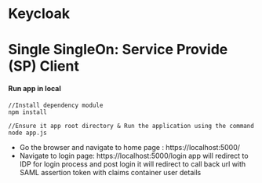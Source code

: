 # Keycloak
# Single SingleOn: Service Provide (SP) Client
#### Run app in local

```
//Install dependency module
npm install 

//Ensure it app root directory & Run the application using the command
node app.js
```

- Go the browser and navigate to home page : https://localhost:5000/
- Navigate to login page: https://localhost:5000/login app will redirect to IDP for login process and post login it will redirect to call back url with SAML assertion token with claims container user details

